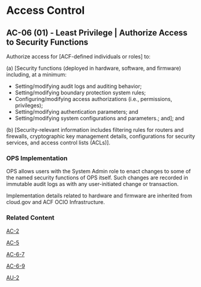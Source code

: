 # Access Control
## AC-06 (01) - Least Privilege | Authorize Access to Security Functions

Authorize access for [ACF-defined individuals or roles] to:

(a) [Security functions (deployed in hardware, software, and firmware) including, at a minimum:

* Setting/modifying audit logs and auditing behavior;
* Setting/modifying boundary protection system rules;
* Configuring/modifying access authorizations (i.e., permissions, privileges);
* Setting/modifying authentication parameters; and
* Setting/modifying system configurations and parameters.; and]; and

(b) [Security-relevant information includes filtering rules for routers and firewalls, cryptographic key management details, configurations for security services, and access control lists (ACLs)].

### OPS Implementation

OPS allows users with the System Admin role to enact changes to some of the named security functions of OPS itself. Such changes are recorded in immutable audit logs as with any user-initiated change or transaction.

Implementation details related to hardware and firmware are inherited from cloud.gov and ACF OCIO Infrastructure.

### Related Content

[AC-2](ac-02/index.md)

[AC-5](ac-05/index.md)

[AC-6-7](ac-06-07/index.md)

[AC-6-9](ac-06-09/index.md)

[AU-2](au-2/index.md)
